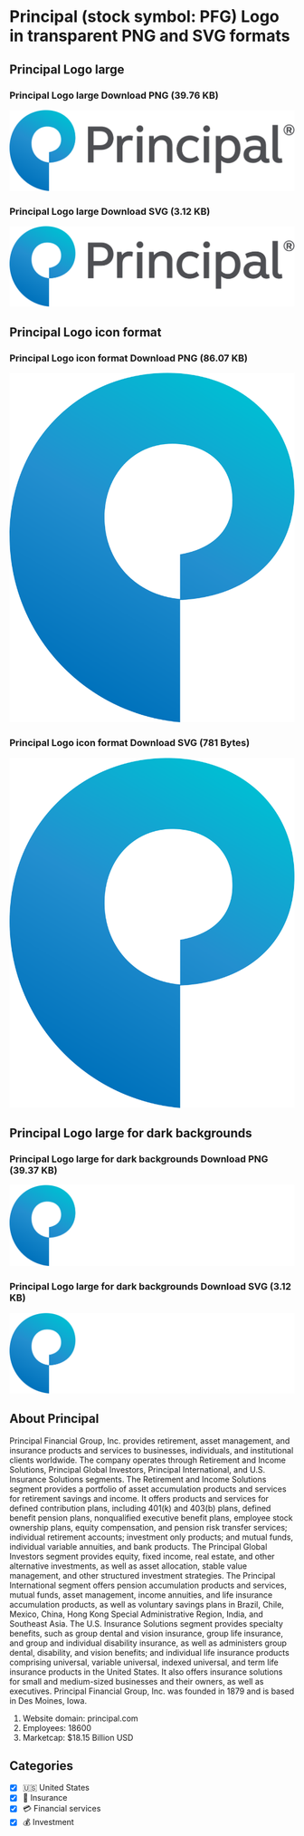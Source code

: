 # Principal (stock symbol: PFG) Logo in transparent PNG and SVG formats

## Principal Logo large

### Principal Logo large Download PNG (39.76 KB)

![Principal Logo large Download PNG (39.76 KB)](/img/orig/PFG_BIG-ae841c93.png)

### Principal Logo large Download SVG (3.12 KB)

![Principal Logo large Download SVG (3.12 KB)](/img/orig/PFG_BIG-6c2f89d6.svg)

## Principal Logo icon format

### Principal Logo icon format Download PNG (86.07 KB)

![Principal Logo icon format Download PNG (86.07 KB)](/img/orig/PFG-e98e7c78.png)

### Principal Logo icon format Download SVG (781 Bytes)

![Principal Logo icon format Download SVG (781 Bytes)](/img/orig/PFG-53c26449.svg)

## Principal Logo large for dark backgrounds

### Principal Logo large for dark backgrounds Download PNG (39.37 KB)

![Principal Logo large for dark backgrounds Download PNG (39.37 KB)](/img/orig/PFG_BIG.D-ab604ad1.png)

### Principal Logo large for dark backgrounds Download SVG (3.12 KB)

![Principal Logo large for dark backgrounds Download SVG (3.12 KB)](/img/orig/PFG_BIG.D-d9a93c6b.svg)

## About Principal

Principal Financial Group, Inc. provides retirement, asset management, and insurance products and services to businesses, individuals, and institutional clients worldwide. The company operates through Retirement and Income Solutions, Principal Global Investors, Principal International, and U.S. Insurance Solutions segments. The Retirement and Income Solutions segment provides a portfolio of asset accumulation products and services for retirement savings and income. It offers products and services for defined contribution plans, including 401(k) and 403(b) plans, defined benefit pension plans, nonqualified executive benefit plans, employee stock ownership plans, equity compensation, and pension risk transfer services; individual retirement accounts; investment only products; and mutual funds, individual variable annuities, and bank products. The Principal Global Investors segment provides equity, fixed income, real estate, and other alternative investments, as well as asset allocation, stable value management, and other structured investment strategies. The Principal International segment offers pension accumulation products and services, mutual funds, asset management, income annuities, and life insurance accumulation products, as well as voluntary savings plans in Brazil, Chile, Mexico, China, Hong Kong Special Administrative Region, India, and Southeast Asia. The U.S. Insurance Solutions segment provides specialty benefits, such as group dental and vision insurance, group life insurance, and group and individual disability insurance, as well as administers group dental, disability, and vision benefits; and individual life insurance products comprising universal, variable universal, indexed universal, and term life insurance products in the United States. It also offers insurance solutions for small and medium-sized businesses and their owners, as well as executives. Principal Financial Group, Inc. was founded in 1879 and is based in Des Moines, Iowa.

1. Website domain: principal.com
2. Employees: 18600
3. Marketcap: $18.15 Billion USD


## Categories
- [x] 🇺🇸 United States
- [x] 🏦 Insurance
- [x] 💳 Financial services
- [x] 💰 Investment
